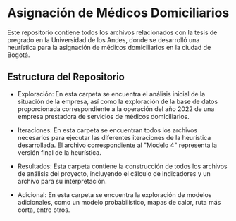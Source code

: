 # Asignación de Médicos Domiciliarios
Este repositorio contiene todos los archivos relacionados con la tesis de pregrado en la Universidad de los Andes, donde se desarrolló una heurística para la asignación de médicos domiciliarios en la ciudad de Bogotá.

## Estructura del Repositorio
- Exploración: En esta carpeta se encuentra el análisis inicial de la situación de la empresa, así como la exploración de la base de datos proporcionada correspondiente a la operación del año 2022 de una empresa prestadora de servicios de médicos domiciliarios.

- Iteraciones: En esta carpeta se encuentran todos los archivos necesarios para ejecutar las diferentes iteraciones de la heurística desarrollada. El archivo correspondiente al "Modelo 4" representa la versión final de la heurística.

- Resultados: Esta carpeta contiene la construcción de todos los archivos de análisis del proyecto, incluyendo el cálculo de indicadores y un archivo para su interpretación.

- Adicional: En esta carpeta se encuentra la exploración de modelos adicionales, como un modelo probabilístico, mapas de calor, ruta más corta, entre otros.

